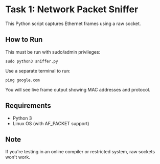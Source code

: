 # Task 1: Network Packet Sniffer

This Python script captures Ethernet frames using a raw socket.

## How to Run
This must be run with sudo/admin privileges:
```
sudo python3 sniffer.py
```

Use a separate terminal to run:
```
ping google.com
```

You will see live frame output showing MAC addresses and protocol.

## Requirements
- Python 3
- Linux OS (with AF_PACKET support)

## Note
If you're testing in an online compiler or restricted system, raw sockets won't work.
